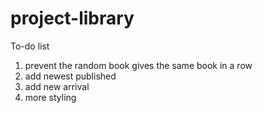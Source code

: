 # project-library

To-do list 
1. prevent the random book gives the same book in a row
2. add newest published
3. add new arrival
4. more styling